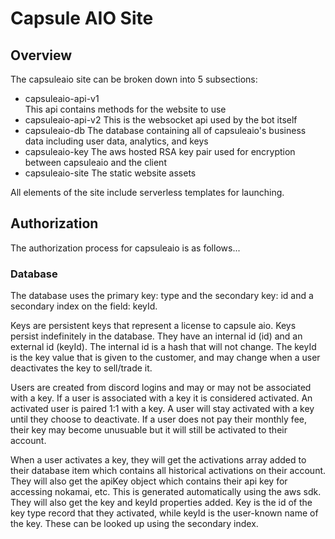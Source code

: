 # Capsule AIO Site

## Overview

The capsuleaio site can be broken down into 5 subsections:

* capsuleaio-api-v1  
    This api contains methods for the website to use
* capsuleaio-api-v2
    This is the websocket api used by the bot itself
* capsuleaio-db
    The database containing all of capsuleaio's business data including user data, analytics, and keys
* capsuleaio-key
    The aws hosted RSA key pair used for encryption between capsuleaio and the client
* capsuleaio-site
    The static website assets

All elements of the site include serverless templates for launching.

## Authorization

The authorization process for capsuleaio is as follows...

### Database

The database uses the primary key: type and the secondary key: id and a secondary index on the field: keyId.

Keys are persistent keys that represent a license to capsule aio. Keys persist indefinitely in the database. They have an internal id (id) and an external id (keyId). The internal id is a hash that will not change. The keyId is the key value that is given to the customer, and may change when a user deactivates the key to sell/trade it.

Users are created from discord logins and may or may not be associated with a key. If a user is associated with a key it is considered activated. An activated user is paired 1:1 with a key. A user will stay activated with a key until they choose to deactivate. If a user does not pay their monthly fee, their key may become unusuable but it will still be activated to their account.

When a user activates a key, they will get the activations array added to their database item which contains all historical activations on their account. They will also get the apiKey object which contains their api key for accessing nokamai, etc. This is generated automatically using the aws sdk. They will also get the key and keyId properties added. Key is the id of the key type record that they activated, while keyId is the user-known name of the key. These can be looked up using the secondary index.